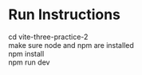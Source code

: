 # Run Instructions
cd vite-three-practice-2\
make sure node and npm are installed\
npm install\
npm run dev
